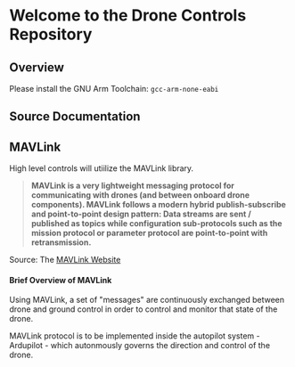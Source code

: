 # Welcome to the Drone Controls Repository


## Overview

Please install the GNU Arm Toolchain: `gcc-arm-none-eabi`

## Source Documentation

## MAVLink
High level controls will utiilize the MAVLink library.

> **MAVLink is a very lightweight messaging protocol for communicating with drones (and between onboard drone components). MAVLink follows a modern hybrid publish-subscribe and point-to-point design pattern: Data streams are sent / published as topics while configuration sub-protocols such as the mission protocol or parameter protocol are point-to-point with retransmission.**

Source: The [MAVLink Website](https://mavlink.io/en/)

#### Brief Overview of MAVLink

Using MAVLink, a set of "messages" are continuously exchanged between drone and ground control in order to control and monitor that state of the drone.

MAVLink protocol is to be implemented inside the autopilot system - Ardupilot - which autonmously governs the direction and control of the drone.
